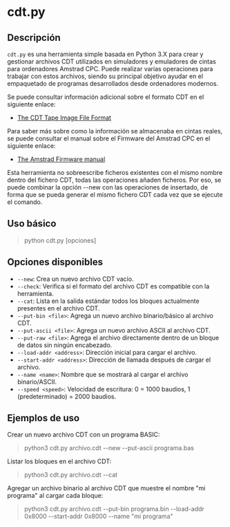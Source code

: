 # cdt.py

## Descripción
`cdt.py` es una herramienta simple basada en Python 3.X para crear y gestionar archivos CDT utilizados en simuladores y emuladores de cintas para ordenadores Amstrad CPC. Puede realizar varias operaciones para trabajar con estos archivos, siendo su principal objetivo ayudar en el empaquetado de programas desarrollados desde ordenadores modernos.

Se puede consultar información adicional sobre el formato CDT en el siguiente enlace:
- [The CDT Tape Image File Format](https://www.cpcwiki.eu/index.php/Format:CDT_tape_image_file_format)

Para saber más sobre como la información se almacenaba en cintas reales, se puede consultar el manual sobre el Firmware del Amstrad CPC en el siguiente enlace:
- [The Amstrad Firmware manual](https://archive.org/details/SOFT968TheAmstrad6128FirmwareManual)

Esta herramienta no sobreescribe ficheros existentes con el mismo nombre dentro del fichero CDT, todas las operaciones añaden ficheros. Por eso, se puede combinar la opción --new con las operaciones de insertado, de forma que se pueda generar el mismo fichero CDT cada vez que se ejecute el comando.

## Uso básico

> python cdt.py <cdtfile> [opciones]

## Opciones disponibles
- `--new`: Crea un nuevo archivo CDT vacío.
- `--check`: Verifica si el formato del archivo CDT es compatible con la herramienta.
- `--cat`: Lista en la salida estándar todos los bloques actualmente presentes en el archivo CDT.
- `--put-bin <file>`: Agrega un nuevo archivo binario/básico al archivo CDT.
- `--put-ascii <file>`: Agrega un nuevo archivo ASCII al archivo CDT.
- `--put-raw <file>`: Agrega el archivo directamente dentro de un bloque de datos sin ningún encabezado.
- `--load-addr <address>`: Dirección inicial para cargar el archivo.
- `--start-addr <address>`: Dirección de llamada después de cargar el archivo.
- `--name <name>`: Nombre que se mostrará al cargar el archivo binario/ASCII.
- `--speed <speed>`: Velocidad de escritura: 0 = 1000 baudios, 1 (predeterminado) = 2000 baudios.

## Ejemplos de uso

Crear un nuevo archivo CDT con un programa BASIC:

> python3 cdt.py archivo.cdt --new --put-ascii programa.bas

Listar los bloques en el archivo CDT:

> python3 cdt.py archivo.cdt --cat

Agregar un archivo binario al archivo CDT que muestre el nombre "mi programa" al cargar cada bloque:

> python3 cdt.py archivo.cdt --put-bin programa.bin --load-addr 0x8000 --start-addr 0x8000 --name "mi programa"
